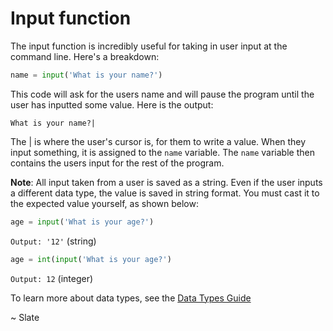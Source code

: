 # Input function

The input function is incredibly useful for taking in user input at the command line. Here's a breakdown:

```py
name = input('What is your name?')
```

This code will ask for the users name and will pause the program until the user has inputted some value. Here is the output:

```
What is your name?|
```

The | is where the user's cursor is, for them to write a value. When they input something, it is assigned to the `name` variable. The `name` variable then contains the users input for the rest of the program.

**Note**: All input taken from a user is saved as a string. Even if the user inputs a different data type, the value is saved in string format. You must cast it to the expected value yourself, as shown below:

```py
age = input('What is your age?')
```
`Output: '12'` (string)

```py
age = int(input('What is your age?')
```
`Output: 12` (integer)

To learn more about data types, see the [Data Types Guide](../0-variables-data-types.md#data-types)

~ Slate
